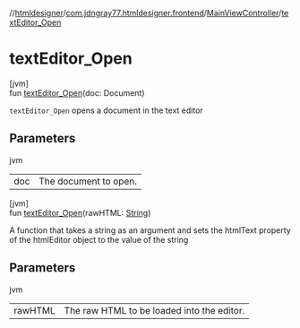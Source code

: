 //[htmldesigner](../../../index.md)/[com.jdngray77.htmldesigner.frontend](../index.md)/[MainViewController](index.md)/[textEditor_Open](text-editor_-open.md)

# textEditor_Open

[jvm]\
fun [textEditor_Open](text-editor_-open.md)(doc: Document)

`textEditor_Open` opens a document in the text editor

## Parameters

jvm

| | |
|---|---|
| doc | The document to open. |

[jvm]\
fun [textEditor_Open](text-editor_-open.md)(rawHTML: [String](https://kotlinlang.org/api/latest/jvm/stdlib/kotlin/-string/index.html))

A function that takes a string as an argument and sets the htmlText property of the htmlEditor object to the value of the string

## Parameters

jvm

| | |
|---|---|
| rawHTML | The raw HTML to be loaded into the editor. |
